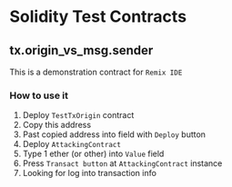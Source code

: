 # Solidity Test Contracts

## tx.origin_vs_msg.sender
This is a demonstration contract for `Remix IDE`

### How to use it
1. Deploy `TestTxOrigin` contract
2. Copy this address
3. Past copied address into field with `Deploy` button
4. Deploy `AttackingContract`
5. Type 1 ether (or other) into `Value` field
6. Press `Transact button` at `AttackingContract` instance
7. Looking for log into transaction info
